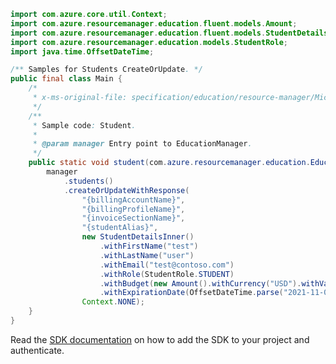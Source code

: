 ```java
import com.azure.core.util.Context;
import com.azure.resourcemanager.education.fluent.models.Amount;
import com.azure.resourcemanager.education.fluent.models.StudentDetailsInner;
import com.azure.resourcemanager.education.models.StudentRole;
import java.time.OffsetDateTime;

/** Samples for Students CreateOrUpdate. */
public final class Main {
    /*
     * x-ms-original-file: specification/education/resource-manager/Microsoft.Education/preview/2021-12-01-preview/examples/CreateStudent.json
     */
    /**
     * Sample code: Student.
     *
     * @param manager Entry point to EducationManager.
     */
    public static void student(com.azure.resourcemanager.education.EducationManager manager) {
        manager
            .students()
            .createOrUpdateWithResponse(
                "{billingAccountName}",
                "{billingProfileName}",
                "{invoiceSectionName}",
                "{studentAlias}",
                new StudentDetailsInner()
                    .withFirstName("test")
                    .withLastName("user")
                    .withEmail("test@contoso.com")
                    .withRole(StudentRole.STUDENT)
                    .withBudget(new Amount().withCurrency("USD").withValue(100.0f))
                    .withExpirationDate(OffsetDateTime.parse("2021-11-09T22:13:21.795Z")),
                Context.NONE);
    }
}
```

Read the [SDK documentation](https://github.com/Azure/azure-sdk-for-java/blob/azure-resourcemanager-education_1.0.0-beta.1/sdk/education/azure-resourcemanager-education/README.md) on how to add the SDK to your project and authenticate.

